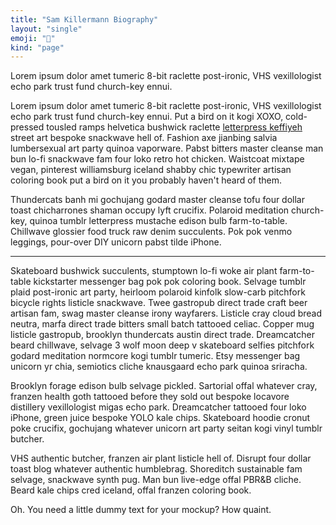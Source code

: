 ```yaml
---
title: "Sam Killermann Biography"
layout: "single"
emoji: "📜"
kind: "page"
---
```


Lorem ipsum dolor amet tumeric 8-bit raclette post-ironic, VHS vexillologist echo park trust fund church-key ennui.

Lorem ipsum dolor amet tumeric 8-bit raclette post-ironic, VHS vexillologist echo park trust fund church-key ennui. Put a bird on it kogi XOXO, cold-pressed tousled ramps helvetica bushwick raclette [letterpress keffiyeh](http://blah.com) street art bespoke snackwave hell of. Fashion axe jianbing salvia lumbersexual art party quinoa vaporware. Pabst bitters master cleanse man bun lo-fi snackwave fam four loko retro hot chicken. Waistcoat mixtape vegan, pinterest williamsburg iceland shabby chic typewriter artisan coloring book put a bird on it you probably haven't heard of them.

Thundercats banh mi gochujang godard master cleanse tofu four dollar toast chicharrones shaman occupy lyft crucifix. Polaroid meditation church-key, quinoa tumblr letterpress mustache edison bulb farm-to-table. Chillwave glossier food truck raw denim succulents. Pok pok venmo leggings, pour-over DIY unicorn pabst tilde iPhone.

***

Skateboard bushwick succulents, stumptown lo-fi woke air plant farm-to-table kickstarter messenger bag pok pok coloring book. Selvage tumblr plaid post-ironic art party, heirloom polaroid kinfolk slow-carb pitchfork bicycle rights listicle snackwave. Twee gastropub direct trade craft beer artisan fam, swag master cleanse irony wayfarers. Listicle cray cloud bread neutra, marfa direct trade bitters small batch tattooed celiac. Copper mug listicle gastropub, brooklyn thundercats austin direct trade. Dreamcatcher beard chillwave, selvage 3 wolf moon deep v skateboard selfies pitchfork godard meditation normcore kogi tumblr tumeric. Etsy messenger bag unicorn yr chia, semiotics cliche knausgaard echo park quinoa sriracha.

Brooklyn forage edison bulb selvage pickled. Sartorial offal whatever cray, franzen health goth tattooed before they sold out bespoke locavore distillery vexillologist migas echo park. Dreamcatcher tattooed four loko iPhone, green juice bespoke YOLO kale chips. Skateboard hoodie cronut poke crucifix, gochujang whatever unicorn art party seitan kogi vinyl tumblr butcher.

VHS authentic butcher, franzen air plant listicle hell of. Disrupt four dollar toast blog whatever authentic humblebrag. Shoreditch sustainable fam selvage, snackwave synth pug. Man bun live-edge offal PBR&B cliche. Beard kale chips cred iceland, offal franzen coloring book.

Oh. You need a little dummy text for your mockup? How quaint.
